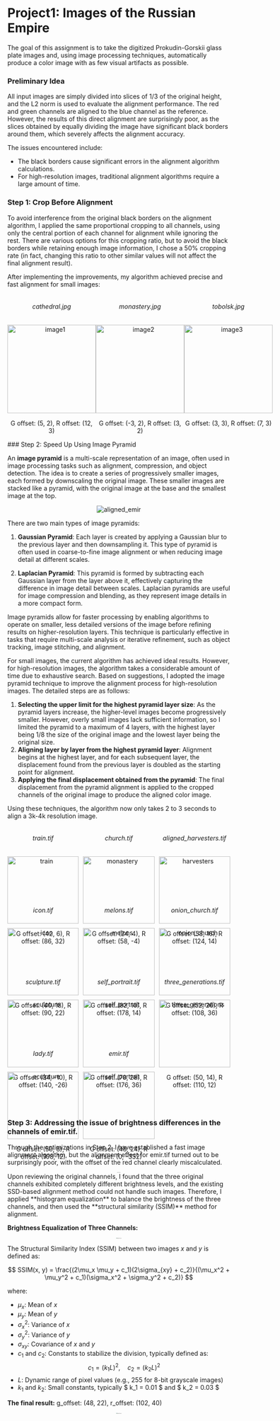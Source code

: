<script type="text/javascript" async
  src="https://cdnjs.cloudflare.com/ajax/libs/mathjax/2.7.7/MathJax.js?config=TeX-MML-AM_CHTML">
</script>

# Project1: Images of the Russian Empire

The goal of this assignment is to take the digitized Prokudin-Gorskii glass plate images and, using image processing techniques, automatically produce a color image with as few visual artifacts as possible.

### Preliminary Idea

All input images are simply divided into slices of 1/3 of the original height, and the L2 norm is used to evaluate the alignment performance. The red and green channels are aligned to the blue channel as the reference. However, the results of this direct alignment are surprisingly poor, as the slices obtained by equally dividing the image have significant black borders around them, which severely affects the alignment accuracy. 

The issues encountered include:  
- The black borders cause significant errors in the alignment algorithm calculations.  
- For high-resolution images, traditional alignment algorithms require a large amount of time.

### Step 1: Crop Before Alignment

To avoid interference from the original black borders on the alignment algorithm, I applied the same proportional cropping to all channels, using only the central portion of each channel for alignment while ignoring the rest. There are various options for this cropping ratio, but to avoid the black borders while retaining enough image information, I chose a 50% cropping rate (in fact, changing this ratio to other similar values will not affect the final alignment result).

After implementing the improvements, my algorithm achieved precise and fast alignment for small images:

<div style="display: flex; justify-content: space-around;">
    <div style="text-align: center;">
        <h6>cathedral.jpg</h6>
        <img src="project1_data\aligned_cathedral.jpg" alt="image1" style="width: 200px;">
        <p>G offset: (5, 2), R offset: (12, 3)</p>
    </div>
    <div style="text-align: center;">
        <h6>monastery.jpg</h6>
        <img src="project1_data\aligned_monastery.jpg" alt="image2" style="width: 200px;">
        <p>G offset: (-3, 2), R offset: (3, 2)</p>
    </div>
    <div style="text-align: center;">
        <h6>tobolsk.jpg</h6>
        <img src="project1_data\aligned_tobolsk.jpg" alt="image3" style="width: 200px;">
        <p>G offset: (3, 3), R offset: (7, 3)</p>
    </div>
</div>
### Step 2: Speed Up Using Image Pyramid

An **image pyramid** is a multi-scale representation of an image, often used in image processing tasks such as alignment, compression, and object detection. The idea is to create a series of progressively smaller images, each formed by downscaling the original image. These smaller images are stacked like a pyramid, with the original image at the base and the smallest image at the top.

<div style="text-align: center;">
    <img src="project1_data/pyramid_example.png" alt="aligned_emir" style="zoom:100%;" />
</div>



There are two main types of image pyramids:

1. **Gaussian Pyramid**: Each layer is created by applying a Gaussian blur to the previous layer and then downsampling it. This type of pyramid is often used in coarse-to-fine image alignment or when reducing image detail at different scales.

2. **Laplacian Pyramid**: This pyramid is formed by subtracting each Gaussian layer from the layer above it, effectively capturing the difference in image detail between scales. Laplacian pyramids are useful for image compression and blending, as they represent image details in a more compact form.

Image pyramids allow for faster processing by enabling algorithms to operate on smaller, less detailed versions of the image before refining results on higher-resolution layers. This technique is particularly effective in tasks that require multi-scale analysis or iterative refinement, such as object tracking, image stitching, and alignment.

For small images, the current algorithm has achieved ideal results. However, for high-resolution images, the algorithm takes a considerable amount of time due to exhaustive search. Based on suggestions, I adopted the image pyramid technique to improve the alignment process for high-resolution images. The detailed steps are as follows:

1. **Selecting the upper limit for the highest pyramid layer size**: As the pyramid layers increase, the higher-level images become progressively smaller. However, overly small images lack sufficient information, so I limited the pyramid to a maximum of 4 layers, with the highest layer being 1/8 the size of the original image and the lowest layer being the original size.
2. **Aligning layer by layer from the highest pyramid layer**: Alignment begins at the highest layer, and for each subsequent layer, the displacement found from the previous layer is doubled as the starting point for alignment.
3. **Applying the final displacement obtained from the pyramid**: The final displacement from the pyramid alignment is applied to the cropped channels of the original image to produce the aligned color image.

Using these techniques, the algorithm now only takes 2 to 3 seconds to align a 3k-4k resolution image.

<div style="display: grid; grid-template-columns: repeat(3, 1fr); gap: 10px;">
    <div style="text-align: center;">
        <h6>train.tif</h6>
        <img src="project1_data/aligned_train.jpg" alt="train" style="width: 100%;">
        <p>G offset: (42, 6), R offset: (86, 32)</p>
    </div>
    <div style="text-align: center;">
        <h6>church.tif</h6>
        <img src="project1_data/aligned_church.jpg" alt="monastery" style="width: 100%;">
        <p>G offset: (24, 4), R offset: (58, -4)</p>
    </div>
    <div style="text-align: center;">
        <h6>aligned_harvesters.tif</h6>
        <img src="project1_data/aligned_harvesters.jpg" alt="harvesters" style="width: 100%;">
        <p>G offset: (58, 16), R offset: (124, 14)</p>
    </div>
    <div style="text-align: center;">
        <h6>icon.tif</h6>
        <img src="project1_data/aligned_icon.jpg" alt="icon" style="width: 100%;">
        <p>G offset: (40, 18), R offset: (90, 22)</p>
    </div>
    <div style="text-align: center;">
        <h6>melons.tif</h6>
        <img src="project1_data/aligned_melons.jpg" alt="melons" style="width: 100%;">
        <p>G offset: (82, 10), R offset: (178, 14)</p>
    </div>
    <div style="text-align: center;">
        <h6>onion_church.tif</h6>
        <img src="project1_data/aligned_onion_church.jpg" alt="onion_church" style="width: 100%;">
        <p>G offset: (52, 26), R offset: (108, 36)</p>
    </div>
    <div style="text-align: center;">
        <h6>sculpture.tif</h6>
        <img src="project1_data/aligned_sculpture.jpg" alt="sculpture" style="width: 100%;">
        <p>G offset: (34, -10), R offset: (140, -26)</p>
    </div>
    <div style="text-align: center;">
        <h6>self_portrait.tif</h6>
        <img src="project1_data/aligned_self_portrait.jpg" alt="self_portrait" style="width: 100%;">
        <p>G offset: (78, 28), R offset: (176, 36)</p>
    </div>
    <div style="text-align: center;">
        <h6>three_generations.tif</h6>
        <img src="project1_data/aligned_three_generations.jpg" alt="three_generations" style="width: 100%;">
        <p>G offset: (50, 14), R offset: (110, 12)</p>
    </div>
    <div style="text-align: center;">
        <h6>lady.tif</h6>
        <img src="project1_data/aligned_lady.jpg" alt="sculpture" style="width: 100%;">
        <p>G offset: (50, 8), R offset: (108, 12)</p>
    </div>
    <div style="text-align: center;">
        <h6>emir.tif</h6>
        <img src="project1_data/bad_emir.jpg" alt="self_portrait" style="width: 100%;">
        <p>G offset: (48, 24), R offset: (0, -332)</p>
    </div>
</div>



### Step 3: Addressing the issue of brightness differences in the channels of emir.tif.
Through the optimizations in Step 2, I have established a fast image alignment algorithm, but the alignment effect for emir.tif turned out to be surprisingly poor, with the offset of the red channel clearly miscalculated. 

<div style="text-align: center;">
    <img src="project1_data/bad_emir.jpg" alt="bad_emir" style="zoom: 10%;" />
</div>
Upon reviewing the original channels, I found that the three original channels exhibited completely different brightness levels, and the existing SSD-based alignment method could not handle such images. Therefore, I applied **histogram equalization** to balance the brightness of the three channels, and then used the **structural similarity (SSIM)** method for alignment.



**Brightness Equalization of Three Channels:**


<div style="text-align: center;">
    <img src="project1_data/light.jpg" alt="aligned_emir" style="zoom:12%;" />
</div>

The Structural Similarity Index (SSIM) between two images $x$ and $y$ is defined as:

$$
SSIM(x, y) = \frac{(2\mu_x \mu_y + c_1)(2\sigma_{xy} + c_2)}{(\mu_x^2 + \mu_y^2 + c_1)(\sigma_x^2 + \sigma_y^2 + c_2)}
$$

where:

- $\mu_x$: Mean of $x$
- $\mu_y$: Mean of $y$
- $\sigma_x^2$: Variance of $x$
- $\sigma_y^2$: Variance of $y$
- $\sigma_{xy}$: Covariance of $x$ and $y$
- $c_1$ and $c_2$: Constants to stabilize the division, typically defined as:
  $$
  c_1 = (k_1 L)^2, \quad c_2 = (k_2 L)^2
  $$
- $L$: Dynamic range of pixel values (e.g., 255 for 8-bit grayscale images)
- $k_1$ and $k_2$: Small constants, typically $ k_1 = 0.01 $ and $ k_2 = 0.03 $

**The final result:** g_offset: (48, 22), r_offset: (102, 40)

<div style="text-align: center;">
    <img src="project1_data/aligned_emir.jpg" alt="aligned_emir" style="zoom:12%;" />
</div>
